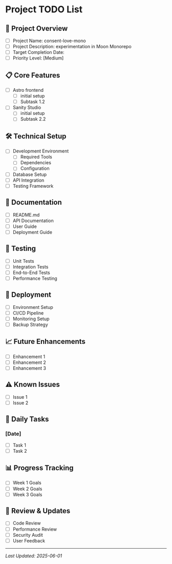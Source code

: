 # Project TODO List

## 🎯 Project Overview
- [ ] Project Name: consent-love-mono
- [ ] Project Description: experimentation in Moon Monorepo
- [ ] Target Completion Date:
- [ ] Priority Level: [Medium]

## 📋 Core Features
- [ ] Astro frontend
  - [ ] initial setup
  - [ ] Subtask 1.2
- [ ] Sanity Studio
  - [ ] initial setup
  - [ ] Subtask 2.2

## 🛠️ Technical Setup
- [ ] Development Environment
  - [ ] Required Tools
  - [ ] Dependencies
  - [ ] Configuration
- [ ] Database Setup
- [ ] API Integration
- [ ] Testing Framework

## 📝 Documentation
- [ ] README.md
- [ ] API Documentation
- [ ] User Guide
- [ ] Deployment Guide

## 🧪 Testing
- [ ] Unit Tests
- [ ] Integration Tests
- [ ] End-to-End Tests
- [ ] Performance Testing

## 🚀 Deployment
- [ ] Environment Setup
- [ ] CI/CD Pipeline
- [ ] Monitoring Setup
- [ ] Backup Strategy

## 📈 Future Enhancements
- [ ] Enhancement 1
- [ ] Enhancement 2
- [ ] Enhancement 3

## ⚠️ Known Issues
- [ ] Issue 1
- [ ] Issue 2

## 📅 Daily Tasks
### [Date]
- [ ] Task 1
- [ ] Task 2

## 📊 Progress Tracking
- [ ] Week 1 Goals
- [ ] Week 2 Goals
- [ ] Week 3 Goals

## 🔄 Review & Updates
- [ ] Code Review
- [ ] Performance Review
- [ ] Security Audit
- [ ] User Feedback

---
*Last Updated: 2025-06-01*
